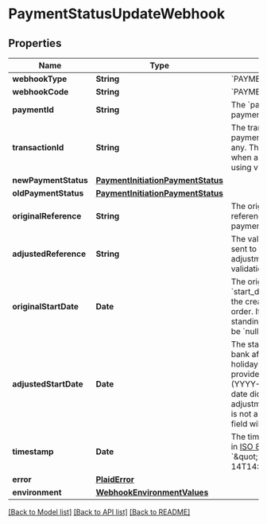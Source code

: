 # PaymentStatusUpdateWebhook

## Properties
Name | Type | Description | Notes
------------ | ------------- | ------------- | -------------
**webhookType** | **String** | &#x60;PAYMENT_INITIATION&#x60; | 
**webhookCode** | **String** | &#x60;PAYMENT_STATUS_UPDATE&#x60; | 
**paymentId** | **String** | The &#x60;payment_id&#x60; for the payment being updated | 
**transactionId** | **String** | The transaction ID that this payment is associated with, if any. This is present only when a payment was initiated using virtual accounts. | [optional] 
**newPaymentStatus** | [**PaymentInitiationPaymentStatus**](PaymentInitiationPaymentStatus.md) |  | 
**oldPaymentStatus** | [**PaymentInitiationPaymentStatus**](PaymentInitiationPaymentStatus.md) |  | 
**originalReference** | **String** | The original value of the reference when creating the payment. | 
**adjustedReference** | **String** | The value of the reference sent to the bank after adjustment to pass bank validation rules. | [optional] 
**originalStartDate** | **Date** | The original value of the &#x60;start_date&#x60; provided during the creation of a standing order. If the payment is not a standing order, this field will be &#x60;null&#x60;. | 
**adjustedStartDate** | **Date** | The start date sent to the bank after adjusting for holidays or weekends.  Will be provided in [ISO 8601](https://wikipedia.org/wiki/ISO_8601) format (YYYY-MM-DD). If the start date did not require adjustment, or if the payment is not a standing order, this field will be &#x60;null&#x60;. | 
**timestamp** | **Date** | The timestamp of the update, in [ISO 8601](https://wikipedia.org/wiki/ISO_8601) format, e.g. &#x60;\&quot;2017-09-14T14:42:19.350Z\&quot;&#x60; | 
**error** | [**PlaidError**](PlaidError.md) |  | [optional] 
**environment** | [**WebhookEnvironmentValues**](WebhookEnvironmentValues.md) |  | 

[[Back to Model list]](../README.md#documentation-for-models) [[Back to API list]](../README.md#documentation-for-api-endpoints) [[Back to README]](../README.md)


